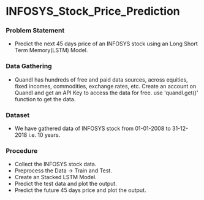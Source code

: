 # INFOSYS_Stock_Price_Prediction
### Problem Statement
- Predict the next 45 days price of an INFOSYS stock using an Long Short Term Memory(LSTM) Model.

### Data Gathering 
- Quandl has hundreds of free and paid data sources, across equities, fixed incomes, commodities, exchange rates, etc. Create an account on Quandl and get an API Key to access the data for free. use 'quandl.get()' function to get the data.

### Dataset
- We have gathered data of INFOSYS stock from 01-01-2008 to 31-12-2018 i.e. 10 years.

### Procedure
- Collect the INFOSYS stock data.
- Preprocess the Data -> Train and Test.
- Create an Stacked LSTM Model.
- Predict the test data and plot the output.
- Predict the future 45 days price and plot the output.
